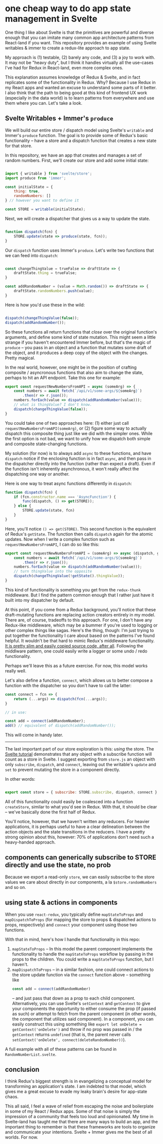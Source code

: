 # one cheap way to do app state management in Svelte

One thing I like about Svelte is that the primitives are powerful and diverse
enough that you can imitate many common app architecture patterns from
React-land if you want. This repository provides an example of using Svelte
writables & immer to create a redux-lite approach to app state.

My approach is (1) testable, (2) barely any code, and (3) a joy to work
with. It may not be "heavy duty", but I think it handles virtually all the
use-cases I've had for Redux in React-land, even more complex ones. 

This explanation assumes knowledge of Redux & Svelte, and in fact replicates
some of the functionality in Redux. Why? Because I use Redux in my React apps
and wanted an excuse to understand some parts of it better. I also think that
the path to being good at this kind of frontend UX work (especially in the data
world) is to learn patterns from everywhere and use them where you can. Let's take a
look.

## Svelte Writables + Immer's `produce`

We will build our entire store / dispatch model using Svelte's `writable` and Immer's `produce`
function. The goal is to provide some of Redux's basic functionality – have a
store and a dispatch function that creates a new state for that store.

In this repository, we have an app that creates and manages a set of random
numbers. First, we'll create our store and add some initial state:

```javascript

import { writable } from 'svelte/store';
import produce from 'immer';

const initialState = {
    thing: true,
    randomNumbers: []
} // however you want to define it

const STORE = writable(initialState);

```

Next, we will create a dispatcher that gives us a way to update the state.

```javascript

function dispatch(fcn) {
    STORE.update(state => produce(state, fcn));
}

```

Our `dispatch` function uses Immer's `produce`. Let's write two functions that
we can feed into `dispatch`:

```javascript

const changeThingValue = trueFalse => draftState => {
    draftState.thing = trueFalse;
}

const addRandomNumber = (value = Math.random()) => draftState => {
    draftState.randomNumbers.push(value);
}

```

Here is how you'd use these in the wild:

```javascript

dispatch(changeThingValue(false));
dispatch(addRandomNumber());

```

So these functions all return functions that _close_ over the original
function's arguments, and define some kind of state mutation. This might seem a
little strange if you haven't encountered Immer before, but that's the magic of
`produce` – you pass in an object and a function that mutates some draft of the
object, and it produces a deep copy of the object with the changes. Pretty
magical. 

In the real world, however, one might be in the position of crafting composite /
asyncronous functions that also aim to change the state, perhaps to hit an API
endpoint. Take this one for example:

```javascript
export const requestNewNumbersFromAPI = async (someArg) => {
    const numbers = await fetch(`/api/v1/some-args/${someArg}`)
        .then(r => r.json());
    numbers.forEach(value => dispatch(addRandomNumber(value)));
    // what is thingValue? I don't know.
    dispatch(changeThingValue(false));
}

``` 

You could take one of two approaches here: (1) either just call
`requestNewNumbersFromAPI(someArg)`, or (2) figure some way to
actually dispatch this composite thing just like we did with the simpler ones. 
While the first option is not bad, we want to unify how we dispatch both simple
and composite state-changing functions.

My solution (for now) is to always add `async` to these functions, and have
`dispatch` notice if the enclosing function is in fact `async`, and then pass in
the dispatcher directly into the function (rather than expect a draft). Even if
the function isn't inherently asynchronous, it won't really affect the
dispatching one way or another.

Here is one way to treat async functions differently in `dispatch`:

```javascript
function dispatch(fcn) {
    if (fcn.constructor.name === 'AsyncFunction') {
        func(dispatch, () => get(STORE));
    } else {
        STORE.update(state, fcn)
    }
}
```

Here, you'll notice `() => get(STORE)`. This second function is the equivalent of
Redux's `getState`. The function then calls `dispatch` again for the atomic
updates. Now when I write a complex function such as
`requestNewNumbersFromAPI`, I can do so like this:

```javascript
export const requestNewNumbersFromAPI = (someArg) => async (dispatch, getState) => {
    const numbers = await fetch(`/api/v1/some-args/${someArg}`)
        .then(r => r.json());
    numbers.forEach(value => dispatch(addRandomNumber(value)));
    // turn thingValue into the opposite
    dispatch(changeThingValue(!getState().thingValue));
}
```

This kind of functionality is something you get from the `redux-thunk`
middleware. But I find the pattern common enough
that I rather just have it built into my dispatcher by default.

At this point, if you come from a Redux background, you'll notice that these
draft-mutating functions are replacing action creators entirely in my model. 
There are, of course, tradeoffs to this approach. For one, I don't have any
Redux-like middleware, which may be a bummer if you're used to logging or other
complex things like sagas. Here's the thing, though: I'm just trying to put
together the functionality I care about based on the patterns I've found
helpful. It wouldn't be that hard to mimic Redux's middleware functionality. [It
is pretty slim and easily
copied source
code, after
all](https://github.com/reduxjs/redux/blob/master/src/applyMiddleware.js).
Following the middlware pattern, one could easily write a logger or some undo /
redo functionality. 

Perhaps we'll leave this as a future exercise. For now, this model works really well.

Let's also define a function, `connect`, which allows us to better compose a
function with the dispatcher so you don't have to call the latter:

```javascript
const connect = fcn => {
    return (...args) => dispatch(fcn(...args));
}

// in use:

const add = connect(addRandomNumber);
add() // equivalent of dispatch(addRandomNumber());
```

This will come in handy later.

---

The last important part of our store exploration is this: _using_ the store. The
[Svelte
tutorial](https://svelte.dev/tutorial/custom-stores) demonstrates that any
object with a subscribe function will count as a store in Svelte. I suggest exporting from `store.js` an
object with only `subscribe`, `dispatch`, and `connect`, leaving out the
writable's `update` and `set` to prevent mutating the store in a component
directly.

In other words:

```javascript

export const store = { subscribe: STORE.subscribe, dispatch, connect };

```

All of this functionality could easily be coalesced into a function
`createStore`, similar to what you'd see in Redux. With that, it should be clear
– we've basically done the first half of Redux.

You'll notice, however, that we haven't written any reducers. For heavier
applications, it is perhaps useful to have a clear delineation between the
action objects and the state transitions in the reducers. I have a pretty strong
opinion about this, however: 70% of applications don't need such a heavy-handed approach.

## components can generically subscribe to STORE directly and use the state, no prob

Because we export a read-only `store`, we can easily subscribe to the
store values we care about directly in our components, a la
`$store.randomNumbers` and so on.

## using state & actions in components

When you use `react-redux`, you
typically define  `mapStateToProps` and `mapDispatchToProps` (for mapping the
store to props & dispatched actions to props, respectively) and `connect` your
component using those two functions.

With that in mind, here's how I handle that functionality in this repo:

1. `mapStateToProps` – In this model the parent component implements the functionality to handle the
   `mapStateToProps` workflow by passing in the props to the children. You could
   write a `mapStateToProps` function, but I haven't.
2. `mapDispatchToProps` – in a similar fashion, one could connect actions to the store
   update function via the `connect` function above – something like 
   ```javascript
   const add = connect(addRandomNumber)
   ```
    – and just pass that down as a prop to each child component. Alternatively, you
    can use Svelte's `setContext` and `getContext` to give your components
    the opportunity to either consume the prop (if passed as such) or attempt to
    fetch from the parent component (in other words, the component that utilizes
    said component). In a component, you can easily construct this
    using something like `export let onDelete = getContext('onDelete')` and
    throw if no prop was passed in / the `getContext` returns `undefined` (that
    is, the parent never calls `setContext('onDelete',
    connect(deleteRandomNumber))`).

A full example with all of these patterns can be found in `RandomNumberList.svelte`.


## conclusion

I think Redux's biggest strength is in evangelizing a conceptual model for
transforming an application's state. I am indebted to that model, which gives me
a great excuse to evade my leaky brain's desire for app-state chaos.

This all said, I feel a wave of relief from escaping the noise and boilerplate
in some of my React / Redux apps. Some of that noise is simply the impression of
a community that feels too loud and opinionated. My time in Svelte-land has
taught me that there are many ways to build an app, and the important thing to
remember is that these frameworks are tools to organize and communicate your
intentions. Svelte + Immer gives me the best of all worlds. For now.